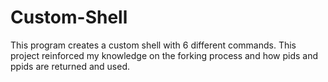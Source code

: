 # Custom-Shell
This program creates a custom shell with 6 different commands. This project reinforced my knowledge on the forking process and how pids and ppids are returned and used.
